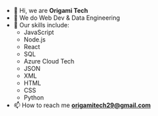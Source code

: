- 👋 Hi, we are **Origami Tech**
- 👀 We do Web Dev & Data Engineering
- 🌱 Our skills include:
  - JavaScript
  - Node.js
  - React
  - SQL
  - Azure Cloud Tech
  - JSON
  - XML
  - HTML
  - CSS
  - Python
- 📫 How to reach me **origamitech29@gmail.com**

<!---
ofranc29/ofranc29 is a ✨ special ✨ repository because its `README.md` (this file) appears on your GitHub profile.
You can click the Preview link to take a look at your changes.
--->
